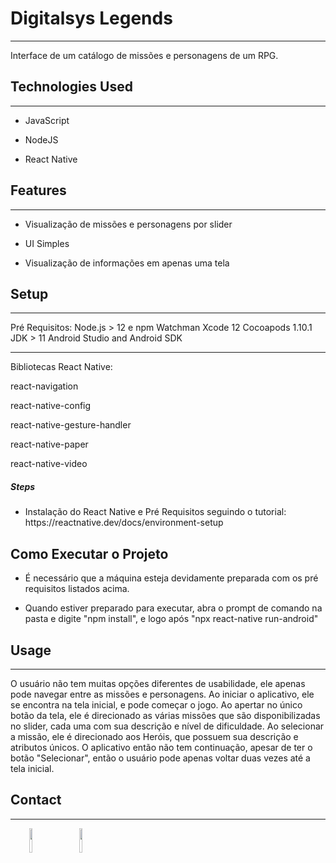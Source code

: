 <h1>Digitalsys Legends</h1>
<hr><p>Interface de um catálogo de missões e personagens de um RPG.</p><h2>Technologies Used</h2>
<hr><ul>
<li>JavaScript</li>
</ul><ul>
<li>NodeJS</li>
</ul><ul>
<li>React Native</li>
</ul><h2>Features</h2>
<hr><ul>
<li>Visualização de missões e personagens por slider</li>
</ul><ul>
<li>UI Simples</li>
</ul><ul>
<li>Visualização de informações em apenas uma tela</li>
</ul><h2>Setup</h2>
<hr><p>Pré Requisitos:
Node.js &gt; 12 e npm
Watchman
Xcode 12
Cocoapods 1.10.1
JDK &gt; 11
Android Studio and Android SDK</p>
<hr><p>Bibliotecas React Native:</p>
<p>react-navigation</p>
<p>react-native-config</p>
<p>react-native-gesture-handler</p>
<p>react-native-paper</p>
<p>react-native-video</p><h5>Steps</h5><ul>
<li>Instalação do React Native e Pré Requisitos seguindo o tutorial: https://reactnative.dev/docs/environment-setup</li>
</ul><h2>Como Executar o Projeto</h2>
<ul><li>É necessário que a máquina esteja devidamente preparada com os pré requisitos listados acima.</li>
</ul>
<ul><li>Quando estiver preparado para executar, abra o prompt de comando na pasta e digite "npm install", e logo após "npx react-native run-android"</li>
</ul>
</ul><h2>Usage</h2>
<hr><p>O usuário não tem muitas opções diferentes de usabilidade, ele apenas pode navegar entre as missões e personagens.
Ao iniciar o aplicativo, ele se encontra na tela inicial, e pode começar o jogo. Ao apertar no único botão da tela, ele é direcionado as várias missões que são disponibilizadas no slider, cada uma com sua descrição e nível de dificuldade. Ao selecionar a missão, ele é direcionado aos Heróis, que possuem sua descrição e atributos únicos. O aplicativo então não tem continuação, apesar de ter o botão "Selecionar", então o usuário pode apenas voltar duas vezes até a tela inicial.</p><h2>Contact</h2>
<hr><p><span style="margin-right: 30px;"></span><a href="https://www.linkedin.com/in/nat%C3%A1lia-massari/"><img style="width: 10%;" target="_blank" src="https://cdn.jsdelivr.net/gh/devicons/devicon/icons/linkedin/linkedin-original.svg"></a><span style="margin-right: 30px;"></span><a href="https://github.com/nataliamassari"><img style="width: 10%;" target="_blank" src="https://cdn.jsdelivr.net/gh/devicons/devicon/icons/github/github-original.svg"></a></p>
